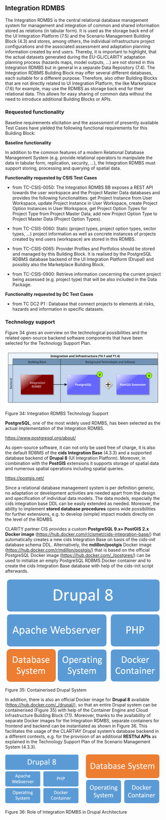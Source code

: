 ## Integration RDMBS

The Integration RDMBS is the central relational database management system for management and integration of common and shared information stored as relations (in tabular form). It is used as the storage back end of the UI Integration Platform (7.5) and the Scenario Management Building Block (4.3) and stores, among others, the individual infrastructure project configurations and the associated assessment and adaptation planning information created by end users. Thereby, it is important to highlight, that the actual datasets generated during the EU-GL/CLARITY adaptation planning process (hazards maps, model outputs, ...) are not stored in this Integration RDMBS but in general in a separate Data Repository (7.4). The Integration RDBMS Building Block may offer several different databases, each suitable for a different purpose. Therefore, also other Building Blocks that are not directly related to UI Integration Platform, the like Marketplace (7.6) for example, may use the RDMBS as storage back end for their relational data. This allows for easy sharing of common data without the need to introduce additional Building Blocks or APIs.

### Requested functionality

Baseline requirements elicitation and the assessment of presently available Test Cases have yielded the following functional requirements for this Building Block:

**Baseline functionality**

In addition to the common features of a modern Relational Database Management System (e.g. provide relational operators to manipulate the data in tabular form, replication, security, ...), the Integration RDMBS must support storing, processing and querying of spatial data.

**Functionality requested by CSIS Test Cases**

  - from TC-CSIS-0050: The Integration RDMBS BB exposes a REST API towards the user workspace and the Project Master Data databases and provides the following functionalities: get Project Instance from User Workspace, update Project Instance in User Workspace, create Project Option Instances in User Workspace, get Project Option Types for Project Type from Project Master Data, add new Project Option Type to Project Master Data (Project Option Types).

  - from TC-CSIS-0060: Static (project types, project option types, sector types, ...) project information as well as concrete instances of projects created by end users (workspace) are stored in this RDMBS.

  - from TC-CSIS-0065: Provider Profiles and Portfolios should be stored and managed by this Building Block. It is realised by the PostgreSQL RDBMS database backend of the UI Integration Platform (Drupal) and possibly also the Marketplace Building Block.

  - from TC-CSIS-0900: Retrieve information concerning the current project being assessed (e.g. project type) that will be also included in the Data Package.

**Functionality requested by DC Test Cases**

  - from TC DC2 P1 : Database that connect projects to elements at risks, hazards and information in specific datasets.

### Technology support

Figure 34 gives an overview on the technological possibilities and the related open-source backend software components that have been selected for the Technology Support Plan.

![](./media/BB-Integration-RDMBS.svg)

Figure 34: Integration RDMBS Technology Support

**PostgreSQL**, one of the most widely used RDMBS, has been selected as the actual implementation of the Integration RDMBS.

<https://www.postgresql.org/about/>

As open-source software, it can not only be used free of charge, it is also the default RDBMS of the **cids Integration Base** (4.3.3) and a supported database backend of **Drupal 8** (UI Integration Platform). Moreover, in combination with the **PostGIS** extensions it supports storage of spatial data and numerous spatial operations including spatial queries.

<https://postgis.net/>

Since a relational database management system is per definition generic, no adaptation or development activities are needed apart from the design and specification of individual data models. The data models, especially the cids integration base DDL can be easily extended as needed. Moreover, the ability to implement **stored database procedures** opens wide possibilities for further extensions, e.g. to develop (simple) impact models directly on the level of the RDMBS.

CLARITY partner CIS provides a custom **PostgreSQL 9.x+ PostGIS 2.x Docker image** (<https://hub.docker.com/r/cismet/cids-integration-base/>) that automatically creates a new cids Integration Base on basis of the *cids-init* database schema DDL. Alternatively, the **mdillon/postgis** Docker image (<https://hub.docker.com/r/mdillon/postgis/>) that is based on the official PostgreSQL Docker image (<https://hub.docker.com/_/postgres/>) can be used to initialize an empty PostgreSQL RDBMS Docker container and to create the cids Integration Base database with help of the cids-init script afterwards.

![](./media/image39.png)

Figure 35: Containerised Drupal System

In addition, there is also an official Docker image for **Drupal 8** available (<https://hub.docker.com/_/drupal/>), so that an entire Drupal system can be containerised (Figure 35) with help of the Container Engine and Cloud Infrastructure Building Block (7.1). Moreover, thanks to the availability of separate Docker images for the Integration RDMBS, separate containers for frontend and backend can be instantiated as shown in Figure 36. This facilitates the usage of the CLARTIAY Drupal system’s database backend in a different contexts, e.g. for the provision of an additional **RESTful APIs** as explained in the Technology Support Plan of the Scenario Management System (4.3.3).

![](./media/image40.png)

Figure 36: Role of Integration RDMBS in Drupal Architecture